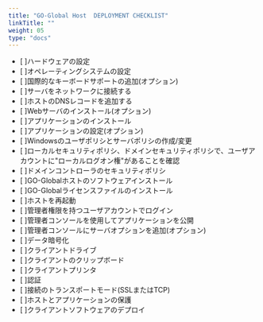 ```yaml
---
title: "GO-Global Host  DEPLOYMENT CHECKLIST"
linkTitle: ""
weight: 05
type: "docs"
---
```


- [ ]ハードウェアの設定<br>
- [ ]オペレーティングシステムの設定<br>
- [ ]国際的なキーボードサポートの追加(オプション)<br>
- [ ]サーバをネットワークに接続する<br>
- [ ]ホストのDNSレコードを追加する<br>
- [ ]Webサーバのインストール(オプション)<br>
- [ ]アプリケーションのインストール<br>
- [ ]アプリケーションの設定(オプション)<br>
- [ ]Windowsのユーザポリシとサーバポリシの作成/変更<br>
- [ ]ローカルセキュリティポリシ、ドメインセキュリティポリシで、ユーザアカウントに"ローカルログオン権"があることを確認<br>
- [ ]ドメインコントローラのセキュリティポリシ<br>
- [ ]GO-Globalホストのソフトウェアインストール<br>
- [ ]GO-Globalライセンスファイルのインストール<br>
- [ ]ホストを再起動<br>
- [ ]管理者権限を持つユーザアカウントでログイン<br>
- [ ]管理者コンソールを使用してアプリケーションを公開<br>
- [ ]管理者コンソールにサーバオプションを追加(オプション)<br>
- [ ]データ暗号化<br>
- [ ]クライアントドライブ<br>
- [ ]クライアントのクリップボード<br>
- [ ]クライアントプリンタ<br>
- [ ]認証<br>
- [ ]接続のトランスポートモード(SSLまたはTCP)<br>
- [ ]ホストとアプリケーションの保護<br>
- [ ]クライアントソフトウェアのデプロイ<br>

